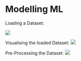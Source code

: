 # Modelling ML
 

Loading a Dataset:
<!--
<img src="https://github.com/matheusft/modelling_ml/blob/master/readme_page/Loading.gif?raw=true" alt="Kitten" title="A cute kitten" width="150" height="100" />
-->
<img src="https://github.com/matheusft/modelling_ml/blob/master/readme_page/Loading.gif?raw=true"/>

Visualising the loaded Dataset:
<img src="https://github.com/matheusft/modelling_ml/blob/master/readme_page/Visualising.gif?raw=true"/>

Pre-Processing the Dataset:
<img src="https://github.com/matheusft/modelling_ml/blob/master/readme_page/Pre_processing.gif?raw=true"/>


